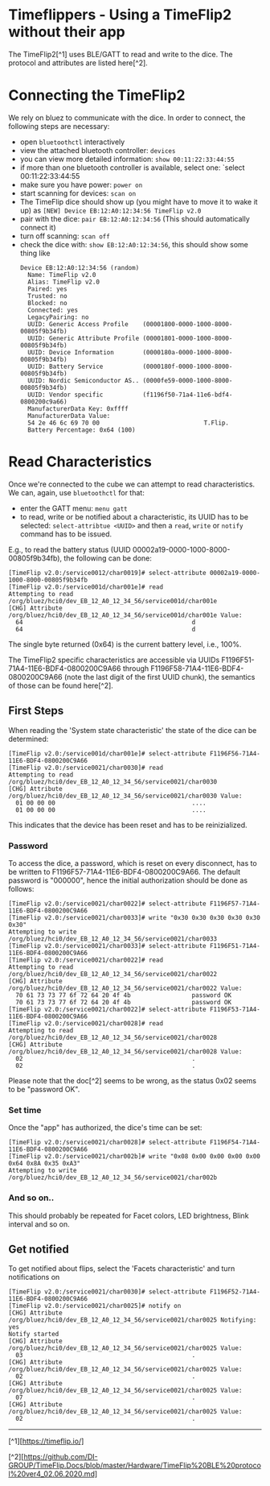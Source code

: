 # Timeflippers - Using a TimeFlip2 without their app

The TimeFlip2[^1] uses BLE/GATT to read and write to the dice. The
protocol and attributes are listed here[^2].

# Connecting the TimeFlip2

We rely on bluez to communicate with the dice. In order to connect, the
following steps are necessary:

- open `bluetoothctl` interactively
- view the attached bluetooth controller: `devices`
- you can view more detailed information: `show 00:11:22:33:44:55`
- if more than one bluetooth controller is available, select one: `select 00:11:22:33:44:55
- make sure you have power: `power on`
- start scanning for devices: `scan on`
- The TimeFlip dice should show up (you might have to move it to wake it
  up) as `[NEW] Device EB:12:A0:12:34:56 TimeFlip v2.0`
- pair with the dice: `pair EB:12:A0:12:34:56`
  (This should automatically connect it)
- turn off scanning: `scan off`
- check the dice with: `show EB:12:A0:12:34:56`, this should show some
  thing like
  ```
  Device EB:12:A0:12:34:56 (random)
    Name: TimeFlip v2.0
    Alias: TimeFlip v2.0
    Paired: yes
    Trusted: no
    Blocked: no
    Connected: yes
    LegacyPairing: no
    UUID: Generic Access Profile    (00001800-0000-1000-8000-00805f9b34fb)
    UUID: Generic Attribute Profile (00001801-0000-1000-8000-00805f9b34fb)
    UUID: Device Information        (0000180a-0000-1000-8000-00805f9b34fb)
    UUID: Battery Service           (0000180f-0000-1000-8000-00805f9b34fb)
    UUID: Nordic Semiconductor AS.. (0000fe59-0000-1000-8000-00805f9b34fb)
    UUID: Vendor specific           (f1196f50-71a4-11e6-bdf4-0800200c9a66)
    ManufacturerData Key: 0xffff
    ManufacturerData Value:
    54 2e 46 6c 69 70 00                             T.Flip.
    Battery Percentage: 0x64 (100)
  ```

# Read Characteristics

Once we're connected to the cube we can attempt to read characteristics.
We can, again, use `bluetoothctl` for that:

- enter the GATT menu: `menu gatt`
- to read, write or be notified about a characteristic, its UUID has to
  be selected: `select-attribtue <UUID>` and then a `read`, `write` or
  `notify` command has to be issued.

E.g., to read the battery status (UUID 00002a19-0000-1000-8000-00805f9b34fb),
the following can be done:

```
[TimeFlip v2.0:/service0012/char0019]# select-attribute 00002a19-0000-1000-8000-00805f9b34fb
[TimeFlip v2.0:/service001d/char001e]# read
Attempting to read /org/bluez/hci0/dev_EB_12_A0_12_34_56/service001d/char001e
[CHG] Attribute /org/bluez/hci0/dev_EB_12_A0_12_34_56/service001d/char001e Value:
  64                                               d               
  64                                               d 
```

The single byte returned (0x64) is the current battery level, i.e., 100%.

The TimeFlip2 specific characteristics are accessible via UUIDs
F1196F51-71A4-11E6-BDF4-0800200C9A66 through F1196F58-71A4-11E6-BDF4-0800200C9A66
(note the last digit of the first UUID chunk), the semantics of those
can be found here[^2].

## First Steps

When reading the 'System state characteristic' the state of the dice can
be determined:
```
[TimeFlip v2.0:/service001d/char001e]# select-attribute F1196F56-71A4-11E6-BDF4-0800200C9A66
[TimeFlip v2.0:/service0021/char0030]# read
Attempting to read /org/bluez/hci0/dev_EB_12_A0_12_34_56/service0021/char0030
[CHG] Attribute /org/bluez/hci0/dev_EB_12_A0_12_34_56/service0021/char0030 Value:
  01 00 00 00                                      ....
  01 00 00 00                                      ....
```
This indicates that the device has been reset and has to be
reinizialized.

### Password

To access the dice, a password, which is reset on every disconnect, has
to be written to F1196F57-71A4-11E6-BDF4-0800200C9A66. The default
password is "000000", hence the initial authorization should be done as
follows:
```
[TimeFlip v2.0:/service0021/char0022]# select-attribute F1196F57-71A4-11E6-BDF4-0800200C9A66
[TimeFlip v2.0:/service0021/char0033]# write "0x30 0x30 0x30 0x30 0x30 0x30"
Attempting to write /org/bluez/hci0/dev_EB_12_A0_12_34_56/service0021/char0033
[TimeFlip v2.0:/service0021/char0033]# select-attribute F1196F51-71A4-11E6-BDF4-0800200C9A66
[TimeFlip v2.0:/service0021/char0022]# read
Attempting to read /org/bluez/hci0/dev_EB_12_A0_12_34_56/service0021/char0022
[CHG] Attribute /org/bluez/hci0/dev_EB_12_A0_12_34_56/service0021/char0022 Value:
  70 61 73 73 77 6f 72 64 20 4f 4b                 password OK
  70 61 73 73 77 6f 72 64 20 4f 4b                 password OK
[TimeFlip v2.0:/service0021/char0022]# select-attribute F1196F53-71A4-11E6-BDF4-0800200C9A66
[TimeFlip v2.0:/service0021/char0028]# read
Attempting to read /org/bluez/hci0/dev_EB_12_A0_12_34_56/service0021/char0028
[CHG] Attribute /org/bluez/hci0/dev_EB_12_A0_12_34_56/service0021/char0028 Value:
  02                                               .
  02                                               .
```

Please note that the doc[^2] seems to be wrong, as the status 0x02 seems to be "password OK".

### Set time

Once the "app" has authorized, the dice's time can be set:
```
[TimeFlip v2.0:/service0021/char0028]# select-attribute F1196F54-71A4-11E6-BDF4-0800200C9A66
[TimeFlip v2.0:/service0021/char002b]# write "0x08 0x00 0x00 0x00 0x00 0x64 0x8A 0x35 0xA3"
Attempting to write /org/bluez/hci0/dev_EB_12_A0_12_34_56/service0021/char002b
```

### And so on..

This should probably be repeated for Facet colors, LED brightness, Blink
interval and so on.

## Get notified

To get notified about flips, select the 'Facets characteristic' and
turn notifications on
```
[TimeFlip v2.0:/service0021/char0030]# select-attribute F1196F52-71A4-11E6-BDF4-0800200C9A66
[TimeFlip v2.0:/service0021/char0025]# notify on
[CHG] Attribute /org/bluez/hci0/dev_EB_12_A0_12_34_56/service0021/char0025 Notifying: yes
Notify started
[CHG] Attribute /org/bluez/hci0/dev_EB_12_A0_12_34_56/service0021/char0025 Value:
  03                                               .
[CHG] Attribute /org/bluez/hci0/dev_EB_12_A0_12_34_56/service0021/char0025 Value:
  02                                               .
[CHG] Attribute /org/bluez/hci0/dev_EB_12_A0_12_34_56/service0021/char0025 Value:
  07                                               .
[CHG] Attribute /org/bluez/hci0/dev_EB_12_A0_12_34_56/service0021/char0025 Value:
  02                                               .
```
---

[^1][https://timeflip.io/]

[^2][https://github.com/DI-GROUP/TimeFlip.Docs/blob/master/Hardware/TimeFlip%20BLE%20protocol%20ver4_02.06.2020.md]
